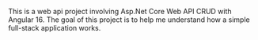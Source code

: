 This is a web api project involving Asp.Net Core Web API CRUD with Angular 16. The goal of this project is to help me understand how a simple full-stack application works.

 

